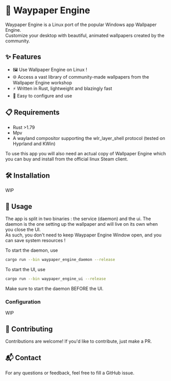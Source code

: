 # 🎨 Waypaper Engine

Waypaper Engine is a Linux port of the popular Windows app Wallpaper Engine.  
Customize your desktop with beautiful, animated wallpapers created by the community.

## ✨ Features

- 🖼️ Use Wallpaper Engine on Linux !
- 🌐 Access a vast library of community-made wallpapers from the Wallpaper Engine workshop
- ⚡ Written in Rust, lightweight and blazingly fast
- 🔧 Easy to configure and use

## 📋 Requirements

- Rust >1.79
- Mpv
- A wayland compositor supporting the wlr_layer_shell protocol (tested on Hyprland and KWin)


To use this app you will also need an actual copy of Wallpaper Engine which you can buy and install from the official linux Steam client.

## 🛠️ Installation

WIP

## 🚀 Usage

The app is split in two binaries : the service (daemon) and the ui.
The daemon is the one setting up the wallpaper and will live on its own when you close the UI.  
As such, you don't need to keep Waypaper Engine Window open, and you can save system resources !

To start the daemon, use
```bash
cargo run --bin waypaper_engine_daemon --release
```

To start the UI, use
```bash
cargo run --bin waypaper_engine_ui --release
```

Make sure to start the daemon BEFORE the UI.

### Configuration

WIP

##

## 🤝 Contributing

Contributions are welcome! If you'd like to contribute, just make a PR.

## 📬 Contact

For any questions or feedback, feel free to fill a GitHub issue.
